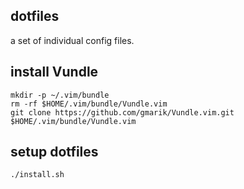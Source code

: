 dotfiles
--------------

a set of individual config files.

install Vundle
--------------

    mkdir -p ~/.vim/bundle
    rm -rf $HOME/.vim/bundle/Vundle.vim
    git clone https://github.com/gmarik/Vundle.vim.git $HOME/.vim/bundle/Vundle.vim

setup dotfiles
--------------

    ./install.sh
